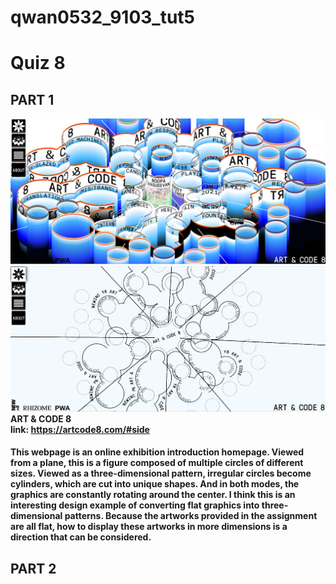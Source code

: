 # qwan0532_9103_tut5

# Quiz 8
## PART 1

![ART & CODE 8](/assets/part%201.1.png "imaging technique I found.")
![ART & CODE 8](/assets/part%201.2.png "imaging technique I found.")
**ART & CODE 8**\
**link: https://artcode8.com/#side**

#### This webpage is an online exhibition introduction homepage. Viewed from a plane, this is a figure composed of multiple circles of different sizes. Viewed as a three-dimensional pattern, irregular circles become cylinders, which are cut into unique shapes. And in both modes, the graphics are constantly rotating around the center. I think this is an interesting design example of converting flat graphics into three-dimensional patterns. Because the artworks provided in the assignment are all flat, how to display these artworks in more dimensions is a direction that can be considered.

## PART 2